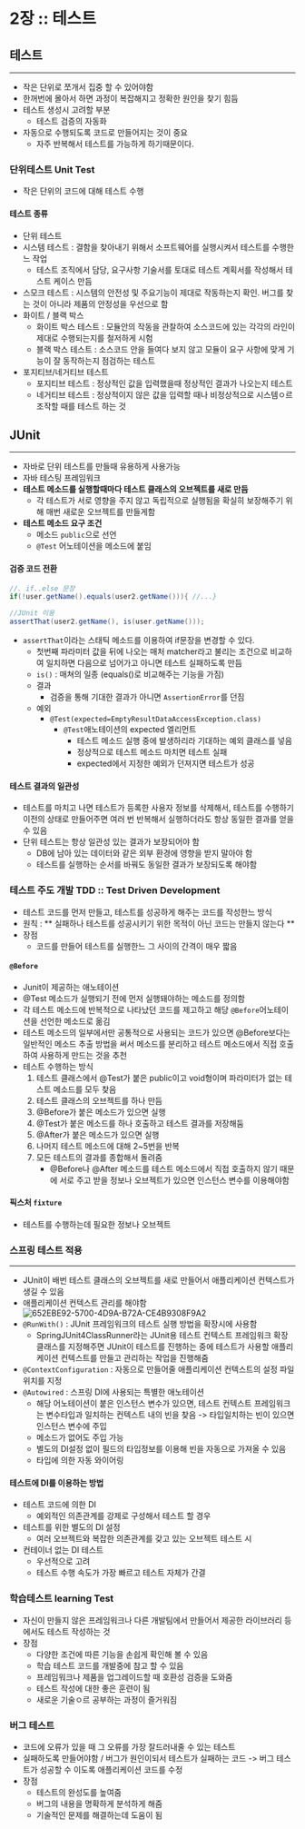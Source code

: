 # 2장 :: 테스트

## 테스트
- - - -
- 작은 단위로 쪼개서 집중 할 수 있어야함
- 한꺼번에 몰아서 하면 과정이 복잡해지고 정확한 원인을 찾기 힘듬
- 테스트 생성시 고려할 부분
	-  테스트 검증의 자동화
- 자동으로 수행되도록 코드로 만들어지는 것이 중요
	- 자주 반복해서 테스트를 가능하게 하기때문이다.

### 단위테스트 Unit Test
- 작은 단위의 코드에 대해 테스트 수행
#### 테스트 종류
- 단위 테스트
- 시스템 테스트  : 결함을 찾아내기 위해서 소프트웨어를 실행시켜서 테스트를 수행한느 작업
	- 테스트 조직에서 담당, 요구사항 기술서를 토대로 테스트 계획서를 작성해서 테스트 케이스 만듬
- 스모크 테스트 : 시스템의 안전성 및 주요기능이 제대로 작동하는지 확인. 버그를 찾는 것이 아니라 제품의 안정성을 우선으로 함
- 화이트 / 블랙 박스
	- 화이트 박스 테스트 : 모듈안의 작동을 관찰하여 소스코드에 있는 각각의 라인이 제대로 수행되는지를 철저하게 시험
	- 블랙 박스 테스트 : 소스코드 안을 들여다 보지 않고 모듈이 요구 사항에 맞게 기능이 잘 동작하는지 점검하는 테스트
- 포지티브/네거티브 테스트
	- 포지티브 테스트 : 정상적인 값을 입력했을때 정상적인 결과가 나오는지 테스트
	- 네거티브 테스트 : 정상적이지 않은 값을 입력할 때나 비정상적으로 시스템ㅇ르 조작할 때를 테스트 하는 것

## JUnit
- - - -
- 자바로 단위 테스트를 만들때 유용하게 사용가능
- 자바 테스팅 프레임워크
- **테스트 메소드를 실행할때마다 테스트 클래스의 오브젝트를 새로 만듬**
	- 각 테스트가 서로 영향을 주지 않고 독립적으로 실행됨을 확실히 보장해주기 위해 매번 새로운 오브젝트를 만들게함
- **테스트 메소드 요구 조건**
	- 메소드 `public`으로 선언
	- `@Test` 어노테이션을 메소드에 붙임


#### 검증 코드 전환
```JAVA
//. if..else 문장
if(!user.getName().equals(user2.getName())){ //...}

//JUnit 이용
assertThat(user2.getName(), is(user.getName()));
```
- `assertThat`이라는 스태틱 메소드를 이용하여 if문장을 변경할 수 있다.
	- 첫번째 파라미터 값을 뒤에 나오는 매처 matcher라고 불리는 조건으로 비교하여 일치하면 다음으로 넘어가고 아니면 테스트 실패하도록 만듬
	- `is()` : 매쳐의 일종 (equals()로 비교해주는 기능을 가짐)
	- 결과
		- 검증을 통해 기대한 결과가 아니면 `AssertionError`를 던짐
	- 예외
		- `@Test(expected=EmptyResultDataAccessException.class)`
			- `@Test`애노테이션의 expected 엘리먼트
				- 테스트 메소드 실행 중에 발생하리라 기대하는 예외 클래스를 넣음
				- 정상적으로 테스트 메소드 마치면 테스트 실패
				- expected에서 지정한 예외가 던져지면 테스트가 성공

#### 테스트 결과의 일관성
- 테스트를 마치고 나면 테스트가 등록한 사용자 정보를 삭제해서, 테스트를 수행하기 이전의 상태로 만들어주면 여러 번 반복해서 실행하더라도 항상 동일한 결과를 얻을 수 있음
- 단위 테스트는 항상 일관성 있는 결과가 보장되어야 함
	- DB에 남아 있는 데이터와 같은 외부 환경에 영향을 받지 말아야 함
	- 테스트를 실행하는 순서를 바꿔도 동일한 결과가 보장되도록 해야함


### 테스트 주도 개발 TDD :: Test Driven Development
- 테스트 코드를 먼저 만들고, 테스트를 성공하게 해주는 코드를 작성한느 방식
- 원칙 :  ** 실패하나 테스트를 성공시키기 위한 목적이 아닌 코드는 만들지 않는다 **
- 장점
	- 코드를 만들어 테스트를 실행한느 그 사이의 간격이 매우 짧음

#### `@Before`
- Junit이 제공하는 애노테이션
- @Test 메소드가 실행되기 전에  먼저 실행돼야하는 메소드를 정의함
- 각 테스트 메소드에 반복적으로 나타났던 코드를 제고하고 해당 `@Before`어노테이션을 선언한 메소드로 옮김
- 테스트 메소드의 일부에서만 공통적으로 사용되는 코드가 있으면 @Before보다는 일반적인 메소드 추출 방법을 써서 메소드를 분리하고 테스트 메소드에서 직접 호출하여 사용하게 만드는 것을 추천
- 테스트 수행하는 방식
	1. 테스트 클래스에서 @Test가 붙은 public이고 void형이며 파라미터가 없는 테스트 메소드를 모두 찾음
	2. 테스트 클래스의 오브젝트를 하나 만듬
	3. @Before가 붙은 메소드가 있으면 실행
	4. @Test가 붙은 메소드를 하나 호출하고 테스트 결과를 저장해둠
	5. @After가 붙은 메소드가 있으면 실행
	6. 나머지 테스트 메소드에 대해 2~5번을 반복
	7. 모든 테스트의 결과를 종합해서 돌려줌
		- @Before나 @After 메소드를 테스트 메소드에서 직접 호출하지 않기 때문에 서로 주고 받을 정보나 오브젝트가 있으면 인스턴스 변수를 이용해야함
	
#### 픽스처 `fixture`
- 테스트를 수행하는데 필요한 정보나 오브젝트

### 스프링 테스트 적용
- - - -
- JUnit이 배번 테스트 클래스의 오브젝트를 새로 만들어서 애플리케이션 컨텍스트가 생길 수 있음
- 애플리케이션 컨텍스트 관리를 해야함
![652EBE92-5700-4D9A-B72A-CE4B9308F9A2](https://user-images.githubusercontent.com/46446434/124301928-76887400-db9b-11eb-9ace-cd18a998b485.png)
- `@RunWith()` : JUnit 프레임워크의 테스트 실행 방법을 확장시에 사용함
	- SpringJUnit4ClassRunner라는 JUnit용 테스트 컨텍스트 프레임워크 확장 클래스를 지정해주면 JUnit이 테스트를 진행하는 중에 테스트가 사용할 애플리케이션 컨텍스트를 만들고 관리하는 작업을 진행해줌
- `@ContextConfiguration` : 자동으로 만들어줄 애플리케이션 컨텍스트의 설정 파일 위치를 지정
- `@Autowired` : 스프링 DI에 사용되는 특별한 애노테이션
	- 해당 어노테이션이 붙은 인스턴스 변수가 있으면, 테스트 컨텍스트 프레임워크는 변수타입과 일치하는 컨텍스트 내의 빈을 찾음 -> 타입일치하는 빈이 있으면 인스턴스 변수에 주입
	- 메소드가 없어도 주입 가능
	- 별도의 DI설정 없이 필드의 타입정보를 이용해 빈을 자동으로 가져올 수 있음
	- 타입에 의한 자동 와이어링
#### 테스트에 DI를 이용하는 방법
- 테스트 코드에 의한 DI
	- 예외적인 의존관계를 강제로 구성해서 테스트 할 경우
- 테스트를 위한 별도의 DI 설정
	- 여러 오브젝트와 복잡한 의존관계를 갖고 있는 오브젝트 테스트 시
- 컨테이너 없는 DI 테스트
	- 우선적으로 고려
	- 테스트 수행 속도가 가장 빠르고 테스트 자체가 간결

### 학습테스트 learning Test
- 자신이 만들지 않은 프레임워크나 다른 개발팀에서 만들어서 제공한 라이브러리 등에서도 테스트 작성하는 것
- 장점
	- 다양한 조건에 따른 기능을 손쉽게 확인해 볼 수 있음
	- 학습 테스트 코드를 개발중에 참고 할 수 있음
	- 프레임워크나 제품을 업그레이드할 때 호환성 검증을 도와줌
	- 테스트 작성에 대한 좋은 훈련이 됨
	- 새로운 기술ㅇ르 공부하는 과정이 즐거워짐

### 버그 테스트
- 코드에 오류가 있을 때 그 오류를 가장 잘드러내줄 수 있는 테스트
- 실패하도록 만들어야함 / 버그가 원인이되서 테스트가 실패하는 코드 -> 버그 테스트가 성공할 수 이도록 애플리케이션 코드를 수정
- 장점
	- 테스트의 완성도를 높여줌
	- 버그의 내용을 명확하게 분석하게 해줌
	- 기술적인 문제를 해결하는데 도움이 됨
